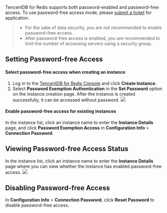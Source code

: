 TencentDB for Redis supports both password-enabled and password-free access. To use password-free access mode, please [submit a ticket](https://console.cloud.tencent.com/workorder/category) for application.


>- For the sake of data security, you are not recommended to enable password-free access.
>- After password-free access is enabled, you are recommended to limit the number of accessing servers using a security group.

## Setting Password-free Access
#### Select password-free access when creating an instance
 1. Log in to the [TencentDB for Redis Console](https://console.cloud.tencent.com/redis) and click **Create Instance**.
 2. Select **Password Exemption Authentication** in the **Set Password** option on the instance creation page. After the instance is created successfully, it can be accessed without password.
![](https://main.qcloudimg.com/raw/03a688ea981ccaf28124b74ebb8d9223.png)

#### Enable password-free access for existing instances
In the instance list, click an instance name to enter the **Instance Details** page, and click **Password Exemption Access** in **Configuration Info** > **Connection Password**.

## Viewing Password-free Access Status
In the instance list, click an instance name to enter the **Instance Details** page where you can view whether the instance has enabled password-free access.
![](https://main.qcloudimg.com/raw/ddd227bf61e70cb72e3971ea58c9d773.png)

## Disabling Password-free Access
In **Configuration Info** > **Connection Password**, click **Reset Password** to disable password-free access.

